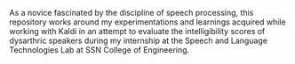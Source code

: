 As a novice fascinated by the discipline of speech processing, this repository works around my experimentations and learnings acquired while working with Kaldi in an attempt to evaluate the intelligibility scores of dysarthric speakers during my internship at the Speech and Language Technologies Lab at SSN College of Engineering. 
